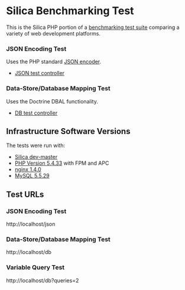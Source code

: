 # Silica Benchmarking Test

This is the Silica PHP portion of a [benchmarking test suite](../) comparing a variety of web development platforms.

### JSON Encoding Test
Uses the PHP standard [JSON encoder](http://www.php.net/manual/en/function.json-encode.php).

* [JSON test controller](web/index.php)


### Data-Store/Database Mapping Test
Uses the Doctrine DBAL functionality.

* [DB test controller](web/index.php)


## Infrastructure Software Versions
The tests were run with:

* [Silica dev-master](https://github.com/changloong/Silica)
* [PHP Version 5.4.33](http://www.php.net/) with FPM and APC
* [nginx 1.4.0](http://nginx.org/)
* [MySQL 5.5.29](https://dev.mysql.com/)

## Test URLs
### JSON Encoding Test

http://localhost/json

### Data-Store/Database Mapping Test

http://localhost/db

### Variable Query Test
    
http://localhost/db?queries=2
